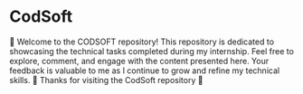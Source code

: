 # CodSoft
👋 Welcome to the CODSOFT repository!
This repository is dedicated to showcasing the technical tasks completed during my internship.
Feel free to explore, comment, and engage with the content presented here. Your feedback is valuable to me as I continue to grow and refine my technical skills.
🙌 Thanks for visiting the CodSoft repository 🎉

